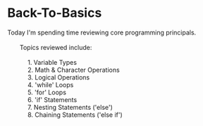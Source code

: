 # Back-To-Basics
Today I'm spending time reviewing core programming principals. 
<br><br>
&emsp;&emsp;Topics reviewed include:  
<br>&emsp;&emsp;&emsp; 1. Variable Types
<br>&emsp;&emsp;&emsp; 2. Math & Character Operations
<br>&emsp;&emsp;&emsp; 3. Logical Operations
<br>&emsp;&emsp;&emsp; 4. 'while' Loops
<br>&emsp;&emsp;&emsp; 5. 'for' Loops
<br>&emsp;&emsp;&emsp; 6. 'if' Statements
<br>&emsp;&emsp;&emsp; 7. Nesting Statements ('else')
<br>&emsp;&emsp;&emsp; 8. Chaining Statements ('else if')
